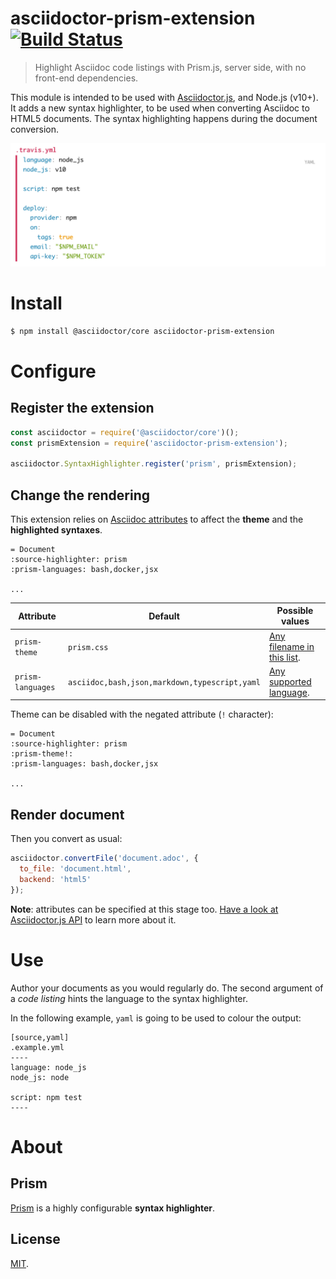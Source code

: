 # asciidoctor-prism-extension [![Build Status](https://travis-ci.org/oncletom/asciidoctor-prism-extension.svg?branch=master)](https://travis-ci.org/oncletom/asciidoctor-prism-extension)

> Highlight Asciidoc code listings with Prism.js, server side, with no front-end dependencies.

This module is intended to be used with [Asciidoctor.js][], and Node.js (v10+). It adds a new syntax highlighter, to be used when converting Asciidoc to HTML5 documents. The syntax highlighting happens during the document conversion.

![Example of rendered code listing](example.png)

# Install

```bash
$ npm install @asciidoctor/core asciidoctor-prism-extension
```

# Configure

## Register the extension

```js
const asciidoctor = require('@asciidoctor/core')();
const prismExtension = require('asciidoctor-prism-extension');

asciidoctor.SyntaxHighlighter.register('prism', prismExtension);
```

## Change the rendering

This extension relies on [Asciidoc attributes](asciidoc-attributes) to affect the **theme** and the **highlighted syntaxes**.

```asciidoc
= Document
:source-highlighter: prism
:prism-languages: bash,docker,jsx

...
```

| Attribute         | Default     | Possible values
| ---               | ---         | ---
| `prism-theme`     | `prism.css` | [Any filename in this list][prism-themes].
| `prism-languages` | `asciidoc,bash,json,markdown,typescript,yaml` | [Any supported language][prism-languages].

Theme can be disabled with the negated attribute (`!` character):

```asciidoc
= Document
:source-highlighter: prism
:prism-theme!:
:prism-languages: bash,docker,jsx

...
```

## Render document

Then you convert as usual:

```js
asciidoctor.convertFile('document.adoc', {
  to_file: 'document.html',
  backend: 'html5'
});
```

**Note**: attributes can be specified at this stage too. [Have a look at Asciidoctor.js API][asciidoc-api] to learn more about it.

# Use

Author your documents as you would regularly do. The second argument of a _code listing_ hints the language to the syntax highlighter.

In the following example, `yaml` is going to be used to colour the output:

```asciidoc
[source,yaml]
.example.yml
----
language: node_js
node_js: node

script: npm test
----
```

# About

## Prism

[Prism][] is a highly configurable **syntax highlighter**.

## License

[MIT](LICENSE).

[Prism]: https://prismjs.com
[prism-themes]: https://github.com/PrismJS/prism/tree/master/themes
[prism-languages]: https://prismjs.com/#languages-list
[Asciidoctor.js]: https://github.com/asciidoctor/asciidoctor.js/
[Asciidoctor]: https://asciidoctor.org
[asciidoc-api]: https://github.com/asciidoctor/asciidoctor.js/blob/master/docs/manual.adoc#api
[asciidoc-code-blocks]: https://asciidoctor.org/docs/user-manual/#source-code-blocks
[asciidoc-attributes]: https://asciidoctor.org/docs/user-manual/#attributes
